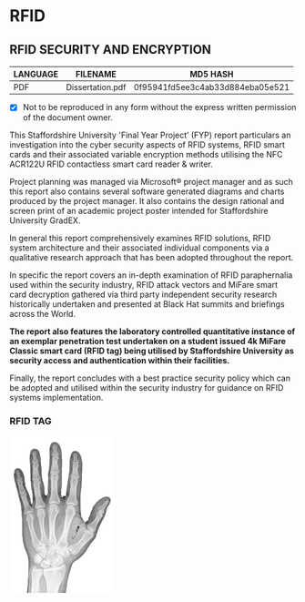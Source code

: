 # RFID
## RFID SECURITY AND ENCRYPTION

| LANGUAGE | FILENAME         | MD5 HASH                         |
|------    |------            | -------                          |
| PDF      | Dissertation.pdf | 0f95941fd5ee3c4ab33d884eba05e521 |

- [x] Not to be reproduced in any form without the express written permission of the document owner.

This Staffordshire University 'Final Year Project’ (FYP) report particulars an investigation into the cyber security aspects of RFID systems, RFID smart cards and their associated variable encryption methods utilising the NFC ACR122U RFID contactless smart card reader & writer. 

Project planning was managed via Microsoft® project manager and as such this report also contains several software generated diagrams and charts produced by the project manager. It also contains the design rational and screen print of an academic project poster intended for Staffordshire University GradEX. 

In general this report comprehensively examines RFID solutions, RFID system architecture and their associated individual components via a qualitative research approach that has been adopted throughout the report. 

In specific the report covers an in-depth examination of RFID paraphernalia used within the security industry, RFID attack vectors and MiFare smart card decryption gathered via third party independent security research historically undertaken and presented at Black Hat summits and briefings across the World. 

__The report also features the laboratory controlled quantitative instance of an exemplar penetration test undertaken on a student issued 4k MiFare Classic smart card (RFID tag) being utilised by Staffordshire University as security access and authentication within their facilities.__
 
Finally, the report concludes with a best practice security policy which can be adopted and utilised within the security industry for guidance on RFID systems implementation.

### RFID TAG
![Screenshot](picture1.png)

